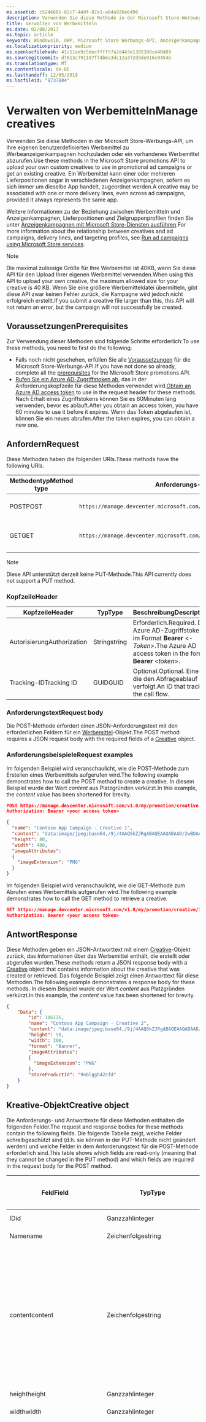```yaml
---
ms.assetid: c5246681-82c7-44df-87e1-a84a926e6496
description: Verwenden Sie diese Methode in der Microsoft Store-Werbungs-API, um Werbemittel für Werbeanzeigenkampagnen zu verwalten.
title: Verwalten von Werbemitteln
ms.date: 02/08/2017
ms.topic: article
keywords: Windows10, UWP, Microsoft Store Werbungs-API, Anzeigenkampagnen
ms.localizationpriority: medium
ms.openlocfilehash: 41c11ee9c5decffff57a2d443e1385398ce40d89
ms.sourcegitcommit: d7613c791107f74b6a3dc12a372d9de916c0454b
ms.translationtype: MT
ms.contentlocale: de-DE
ms.lasthandoff: 12/05/2018
ms.locfileid: "8737804"
---
```

# <a name="manage-creatives"></a><span data-ttu-id="352ab-104">Verwalten von Werbemitteln</span><span class="sxs-lookup"><span data-stu-id="352ab-104">Manage creatives</span></span>

<span data-ttu-id="352ab-105">Verwenden Sie diese Methoden in der Microsoft Store-Werbungs-API, um Ihre eigenen benutzerdefinierten Werbemittel zu Werbeanzeigenkampagnen hochzuladen oder ein vorhandenes Werbemittel abzurufen.</span><span class="sxs-lookup"><span data-stu-id="352ab-105">Use these methods in the Microsoft Store promotions API to upload your own custom creatives to use in promotional ad campaigns or get an existing creative.</span></span> <span data-ttu-id="352ab-106">Ein Werbemittel kann einer oder mehreren Lieferpositionen sogar in verschiedenen Anzeigenkampagnen, sofern es sich immer um dieselbe App handelt, zugeordnet werden.</span><span class="sxs-lookup"><span data-stu-id="352ab-106">A creative may be associated with one or more delivery lines, even across ad campaigns, provided it always represents the same app.</span></span>

<span data-ttu-id="352ab-107">Weitere Informationen zu der Beziehung zwischen Werbemitteln und Anzeigenkampagnen, Lieferpositionen und Zielgruppenprofilen finden Sie unter [Anzeigenkampagnen mit Microsoft Store-Diensten ausführen](run-ad-campaigns-using-windows-store-services.md#call-the-windows-store-promotions-api).</span><span class="sxs-lookup"><span data-stu-id="352ab-107">For more information about the relationship between creatives and ad campaigns, delivery lines, and targeting profiles, see [Run ad campaigns using Microsoft Store services](run-ad-campaigns-using-windows-store-services.md#call-the-windows-store-promotions-api).</span></span>

> [!NOTE]
> <span data-ttu-id="352ab-108">Die maximal zulässige Größe für Ihre Werbemittel ist 40KB, wenn Sie diese API für den Upload Ihrer eigenen Werbemittel verwenden.</span><span class="sxs-lookup"><span data-stu-id="352ab-108">When using this API to upload your own creative, the maximum allowed size for your creative is 40 KB.</span></span> <span data-ttu-id="352ab-109">Wenn Sie eine größere Werbemitteldatei übermitteln, gibt diese API zwar keinen Fehler zurück, die Kampagne wird jedoch nicht erfolgreich erstellt.</span><span class="sxs-lookup"><span data-stu-id="352ab-109">If you submit a creative file larger than this, this API will not return an error, but the campaign will not successfully be created.</span></span>

## <a name="prerequisites"></a><span data-ttu-id="352ab-110">Voraussetzungen</span><span class="sxs-lookup"><span data-stu-id="352ab-110">Prerequisites</span></span>

<span data-ttu-id="352ab-111">Zur Verwendung dieser Methoden sind folgende Schritte erforderlich:</span><span class="sxs-lookup"><span data-stu-id="352ab-111">To use these methods, you need to first do the following:</span></span>

* <span data-ttu-id="352ab-112">Falls noch nicht geschehen, erfüllen Sie alle [Voraussetzungen](run-ad-campaigns-using-windows-store-services.md#prerequisites) für die Microsoft Store-Werbungs-API.</span><span class="sxs-lookup"><span data-stu-id="352ab-112">If you have not done so already, complete all the [prerequisites](run-ad-campaigns-using-windows-store-services.md#prerequisites) for the Microsoft Store promotions API.</span></span>
* <span data-ttu-id="352ab-113">[Rufen Sie ein Azure AD-Zugriffstoken ab](run-ad-campaigns-using-windows-store-services.md#obtain-an-azure-ad-access-token), das in der Anforderungskopfzeile für diese Methoden verwendet wird.</span><span class="sxs-lookup"><span data-stu-id="352ab-113">[Obtain an Azure AD access token](run-ad-campaigns-using-windows-store-services.md#obtain-an-azure-ad-access-token) to use in the request header for these methods.</span></span> <span data-ttu-id="352ab-114">Nach Erhalt eines Zugriffstokens können Sie es 60Minuten lang verwenden, bevor es abläuft.</span><span class="sxs-lookup"><span data-stu-id="352ab-114">After you obtain an access token, you have 60 minutes to use it before it expires.</span></span> <span data-ttu-id="352ab-115">Wenn das Token abgelaufen ist, können Sie ein neues abrufen.</span><span class="sxs-lookup"><span data-stu-id="352ab-115">After the token expires, you can obtain a new one.</span></span>


## <a name="request"></a><span data-ttu-id="352ab-116">Anfordern</span><span class="sxs-lookup"><span data-stu-id="352ab-116">Request</span></span>

<span data-ttu-id="352ab-117">Diese Methoden haben die folgenden URIs.</span><span class="sxs-lookup"><span data-stu-id="352ab-117">These methods have the following URIs.</span></span>

| <span data-ttu-id="352ab-118">Methodentyp</span><span class="sxs-lookup"><span data-stu-id="352ab-118">Method type</span></span> | <span data-ttu-id="352ab-119">Anforderungs-URI</span><span class="sxs-lookup"><span data-stu-id="352ab-119">Request URI</span></span>     |  <span data-ttu-id="352ab-120">Beschreibung</span><span class="sxs-lookup"><span data-stu-id="352ab-120">Description</span></span>  |
|--------|-----------------------------|---------------|
| <span data-ttu-id="352ab-121">POST</span><span class="sxs-lookup"><span data-stu-id="352ab-121">POST</span></span>   | ```https://manage.devcenter.microsoft.com/v1.0/my/promotion/creative``` |  <span data-ttu-id="352ab-122">Erstellt ein neues Werbemittel.</span><span class="sxs-lookup"><span data-stu-id="352ab-122">Creates a new creative.</span></span>  |
| <span data-ttu-id="352ab-123">GET</span><span class="sxs-lookup"><span data-stu-id="352ab-123">GET</span></span>    | ```https://manage.devcenter.microsoft.com/v1.0/my/promotion/creative/{creativeId}``` |  <span data-ttu-id="352ab-124">Ruft das durch *CreativeId* angegebene Werbemittel ab.</span><span class="sxs-lookup"><span data-stu-id="352ab-124">Gets the creative specified by *creativeId*.</span></span>  |

> [!NOTE]
> <span data-ttu-id="352ab-125">Diese API unterstützt derzeit keine PUT-Methode.</span><span class="sxs-lookup"><span data-stu-id="352ab-125">This API currently does not support a PUT method.</span></span>


### <a name="header"></a><span data-ttu-id="352ab-126">Kopfzeile</span><span class="sxs-lookup"><span data-stu-id="352ab-126">Header</span></span>

| <span data-ttu-id="352ab-127">Kopfzeile</span><span class="sxs-lookup"><span data-stu-id="352ab-127">Header</span></span>        | <span data-ttu-id="352ab-128">Typ</span><span class="sxs-lookup"><span data-stu-id="352ab-128">Type</span></span>   | <span data-ttu-id="352ab-129">Beschreibung</span><span class="sxs-lookup"><span data-stu-id="352ab-129">Description</span></span>         |
|---------------|--------|---------------------|
| <span data-ttu-id="352ab-130">Autorisierung</span><span class="sxs-lookup"><span data-stu-id="352ab-130">Authorization</span></span> | <span data-ttu-id="352ab-131">String</span><span class="sxs-lookup"><span data-stu-id="352ab-131">string</span></span> | <span data-ttu-id="352ab-132">Erforderlich.</span><span class="sxs-lookup"><span data-stu-id="352ab-132">Required.</span></span> <span data-ttu-id="352ab-133">Das Azure AD-Zugriffstoken im Format **Bearer** &lt;*-Token*&gt;.</span><span class="sxs-lookup"><span data-stu-id="352ab-133">The Azure AD access token in the form **Bearer** &lt;*token*&gt;.</span></span> |
| <span data-ttu-id="352ab-134">Tracking-ID</span><span class="sxs-lookup"><span data-stu-id="352ab-134">Tracking ID</span></span>   | <span data-ttu-id="352ab-135">GUID</span><span class="sxs-lookup"><span data-stu-id="352ab-135">GUID</span></span>   | <span data-ttu-id="352ab-136">Optional.</span><span class="sxs-lookup"><span data-stu-id="352ab-136">Optional.</span></span> <span data-ttu-id="352ab-137">Eine ID, die den Abfrageablauf verfolgt.</span><span class="sxs-lookup"><span data-stu-id="352ab-137">An ID that tracks the call flow.</span></span>                                  |


### <a name="request-body"></a><span data-ttu-id="352ab-138">Anforderungstext</span><span class="sxs-lookup"><span data-stu-id="352ab-138">Request body</span></span>

<span data-ttu-id="352ab-139">Die POST-Methode erfordert einen JSON-Anforderungstext mit den erforderlichen Feldern für ein [Werbemittel](#creative)-Objekt.</span><span class="sxs-lookup"><span data-stu-id="352ab-139">The POST method requires a JSON request body with the required fields of a [Creative](#creative) object.</span></span>


### <a name="request-examples"></a><span data-ttu-id="352ab-140">Anforderungsbeispiele</span><span class="sxs-lookup"><span data-stu-id="352ab-140">Request examples</span></span>

<span data-ttu-id="352ab-141">Im folgenden Beispiel wird veranschaulicht, wie die POST-Methode zum Erstellen eines Werbemittels aufgerufen wird.</span><span class="sxs-lookup"><span data-stu-id="352ab-141">The following example demonstrates how to call the POST method to create a creative.</span></span> <span data-ttu-id="352ab-142">In diesem Beispiel wurde der Wert *content* aus Platzgründen verkürzt.</span><span class="sxs-lookup"><span data-stu-id="352ab-142">In this example, the *content* value has been shortened for brevity.</span></span>

```json
POST https://manage.devcenter.microsoft.com/v1.0/my/promotion/creative HTTP/1.1
Authorization: Bearer <your access token>

{
  "name": "Contoso App Campaign - Creative 1",
  "content": "data:image/jpeg;base64,/9j/4AAQSkZJRgABAQEAAQABAAD/2wBDAAgGB...other base64 data shortened for brevity...",
  "height": 80,
  "width": 480,
  "imageAttributes":
  {
    "imageExtension": "PNG"
  }
}
```

<span data-ttu-id="352ab-143">Im folgenden Beispiel wird veranschaulicht, wie die GET-Methode zum Abrufen eines Werbemittels aufgerufen wird.</span><span class="sxs-lookup"><span data-stu-id="352ab-143">The following example demonstrates how to call the GET method to retrieve a creative.</span></span>

```json
GET https://manage.devcenter.microsoft.com/v1.0/my/promotion/creative/106851  HTTP/1.1
Authorization: Bearer <your access token>
```


## <a name="response"></a><span data-ttu-id="352ab-144">Antwort</span><span class="sxs-lookup"><span data-stu-id="352ab-144">Response</span></span>

<span data-ttu-id="352ab-145">Diese Methoden geben ein JSON-Antworttext mit einem [Creative](#creative)-Objekt zurück, das Informationen über das Werbemittel enthält, die erstellt oder abgerufen wurden.</span><span class="sxs-lookup"><span data-stu-id="352ab-145">These methods return a JSON response body with a [Creative](#creative) object that contains information about the creative that was created or retrieved.</span></span> <span data-ttu-id="352ab-146">Das folgende Beispiel zeigt einen Antworttext für diese Methoden.</span><span class="sxs-lookup"><span data-stu-id="352ab-146">The following example demonstrates a response body for these methods.</span></span> <span data-ttu-id="352ab-147">In diesem Beispiel wurde der Wert *content* aus Platzgründen verkürzt.</span><span class="sxs-lookup"><span data-stu-id="352ab-147">In this example, the *content* value has been shortened for brevity.</span></span>

```json
{
    "Data": {
        "id": 106126,
        "name": "Contoso App Campaign - Creative 2",
        "content": "data:image/jpeg;base64,/9j/4AAQSkZJRgABAQEAAQABAAD/2wBDAAgGB...other base64 data shortened for brevity...",
        "height": 50,
        "width": 300,
        "format": "Banner",
        "imageAttributes":
        {
          "imageExtension": "PNG"
        },
        "storeProductId": "9nblggh42cfd"
    }
}
```


<span id="creative"/>

## <a name="creative-object"></a><span data-ttu-id="352ab-148">Kreative-Objekt</span><span class="sxs-lookup"><span data-stu-id="352ab-148">Creative object</span></span>

<span data-ttu-id="352ab-149">Die Anforderungs- und Antworttexte für diese Methoden enthalten die folgenden Felder.</span><span class="sxs-lookup"><span data-stu-id="352ab-149">The request and response bodies for these methods contain the following fields.</span></span> <span data-ttu-id="352ab-150">Die folgende Tabelle zeigt, welche Felder schreibgeschützt sind (d.h. sie können in der PUT-Methode nicht geändert werden) und welche Felder in dem Anforderungstext für die POST-Methode erforderlich sind.</span><span class="sxs-lookup"><span data-stu-id="352ab-150">This table shows which fields are read-only (meaning that they cannot be changed in the PUT method) and which fields are required in the request body for the POST method.</span></span>

| <span data-ttu-id="352ab-151">Feld</span><span class="sxs-lookup"><span data-stu-id="352ab-151">Field</span></span>        | <span data-ttu-id="352ab-152">Typ</span><span class="sxs-lookup"><span data-stu-id="352ab-152">Type</span></span>   |  <span data-ttu-id="352ab-153">Beschreibung</span><span class="sxs-lookup"><span data-stu-id="352ab-153">Description</span></span>      |  <span data-ttu-id="352ab-154">Schreibgeschützt</span><span class="sxs-lookup"><span data-stu-id="352ab-154">Read only</span></span>  | <span data-ttu-id="352ab-155">Standard</span><span class="sxs-lookup"><span data-stu-id="352ab-155">Default</span></span>  |  <span data-ttu-id="352ab-156">Erforderlich für POST</span><span class="sxs-lookup"><span data-stu-id="352ab-156">Required for POST</span></span> |  
|--------------|--------|---------------|------|-------------|------------|
|  <span data-ttu-id="352ab-157">ID</span><span class="sxs-lookup"><span data-stu-id="352ab-157">id</span></span>   |  <span data-ttu-id="352ab-158">Ganzzahl</span><span class="sxs-lookup"><span data-stu-id="352ab-158">integer</span></span>   |  <span data-ttu-id="352ab-159">Die ID des Werbemittels.</span><span class="sxs-lookup"><span data-stu-id="352ab-159">The ID of the creative.</span></span>     |   <span data-ttu-id="352ab-160">Ja</span><span class="sxs-lookup"><span data-stu-id="352ab-160">Yes</span></span>    |      |    <span data-ttu-id="352ab-161">Nein</span><span class="sxs-lookup"><span data-stu-id="352ab-161">No</span></span>   |       
|  <span data-ttu-id="352ab-162">Name</span><span class="sxs-lookup"><span data-stu-id="352ab-162">name</span></span>   |  <span data-ttu-id="352ab-163">Zeichenfolge</span><span class="sxs-lookup"><span data-stu-id="352ab-163">string</span></span>   |   <span data-ttu-id="352ab-164">Name des Werbemittels.</span><span class="sxs-lookup"><span data-stu-id="352ab-164">The name of the creative.</span></span>    |    <span data-ttu-id="352ab-165">Nein</span><span class="sxs-lookup"><span data-stu-id="352ab-165">No</span></span>   |      |  <span data-ttu-id="352ab-166">Ja</span><span class="sxs-lookup"><span data-stu-id="352ab-166">Yes</span></span>     |       
|  <span data-ttu-id="352ab-167">content</span><span class="sxs-lookup"><span data-stu-id="352ab-167">content</span></span>   |  <span data-ttu-id="352ab-168">Zeichenfolge</span><span class="sxs-lookup"><span data-stu-id="352ab-168">string</span></span>   |  <span data-ttu-id="352ab-169">Der Inhalt des Werbemittel-Image im Base64-codierten Format.</span><span class="sxs-lookup"><span data-stu-id="352ab-169">The content of the creative image, in Base64-encoded format.</span></span><br/><br/><span data-ttu-id="352ab-170">**Hinweis:**&nbsp;&nbsp;Die maximal zulässige Größe der Werbemitteldatei beträgt 40KB.</span><span class="sxs-lookup"><span data-stu-id="352ab-170">**Note**&nbsp;&nbsp;The maximum allowed size for your creative is 40 KB.</span></span> <span data-ttu-id="352ab-171">Wenn Sie eine größere Werbemitteldatei übermitteln, gibt diese API zwar keinen Fehler zurück, die Kampagne wird jedoch nicht erfolgreich erstellt.</span><span class="sxs-lookup"><span data-stu-id="352ab-171">If you submit a creative file larger than this, this API will not return an error, but the campaign will not successfully be created.</span></span>     |  <span data-ttu-id="352ab-172">Nein</span><span class="sxs-lookup"><span data-stu-id="352ab-172">No</span></span>     |      |   <span data-ttu-id="352ab-173">Ja</span><span class="sxs-lookup"><span data-stu-id="352ab-173">Yes</span></span>    |       
|  <span data-ttu-id="352ab-174">height</span><span class="sxs-lookup"><span data-stu-id="352ab-174">height</span></span>   |  <span data-ttu-id="352ab-175">Ganzzahl</span><span class="sxs-lookup"><span data-stu-id="352ab-175">integer</span></span>   |   <span data-ttu-id="352ab-176">Die Höhe des Werbemittels.</span><span class="sxs-lookup"><span data-stu-id="352ab-176">The height of the creative.</span></span>    |    <span data-ttu-id="352ab-177">Nein</span><span class="sxs-lookup"><span data-stu-id="352ab-177">No</span></span>    |      |   <span data-ttu-id="352ab-178">Ja</span><span class="sxs-lookup"><span data-stu-id="352ab-178">Yes</span></span>    |       
|  <span data-ttu-id="352ab-179">width</span><span class="sxs-lookup"><span data-stu-id="352ab-179">width</span></span>   |  <span data-ttu-id="352ab-180">Ganzzahl</span><span class="sxs-lookup"><span data-stu-id="352ab-180">integer</span></span>   |  <span data-ttu-id="352ab-181">Die Breite des Werbemittels.</span><span class="sxs-lookup"><span data-stu-id="352ab-181">The width of the creative.</span></span>     |  <span data-ttu-id="352ab-182">Nein</span><span class="sxs-lookup"><span data-stu-id="352ab-182">No</span></span>    |     |    <span data-ttu-id="352ab-183">Ja</span><span class="sxs-lookup"><span data-stu-id="352ab-183">Yes</span></span>   |       
|  <span data-ttu-id="352ab-184">landingUrl</span><span class="sxs-lookup"><span data-stu-id="352ab-184">landingUrl</span></span>   |  <span data-ttu-id="352ab-185">Zeichenfolge</span><span class="sxs-lookup"><span data-stu-id="352ab-185">string</span></span>   |  <span data-ttu-id="352ab-186">Wenn Sie für die Messung von Installationsanalysen für Ihre App einen Kampagnenachverfolgungsdienst wie Kochava, AppsFlyer oder Tune verwenden, weisen Sie die Nachverfolgungs-URL in diesem Feld zu, wenn Sie die POST-Methode aufrufen (wenn angegeben; dieser Wert muss ein gültiger URI sein).</span><span class="sxs-lookup"><span data-stu-id="352ab-186">If you are using a campaign tracking service such as Kochava, AppsFlyer or Tune to measure install analytics for your app, assign your tracking URL in this field when you call the POST method (if specified, this value must be a valid URI).</span></span> <span data-ttu-id="352ab-187">Wenn Sie keinen Kampagnennachverfolgungsdienst verwenden, lassen Sie diesen Wert beim Aufruf der POST-Methode aus. (In diesem Fall wird diese URL automatisch erstellt.)</span><span class="sxs-lookup"><span data-stu-id="352ab-187">If you are not using a campaign tracking service, omit this value when you call the POST method (in this case, this URL will be created automatically).</span></span>   |  <span data-ttu-id="352ab-188">Nein</span><span class="sxs-lookup"><span data-stu-id="352ab-188">No</span></span>    |     |   <span data-ttu-id="352ab-189">Ja</span><span class="sxs-lookup"><span data-stu-id="352ab-189">Yes</span></span>    |       
|  <span data-ttu-id="352ab-190">format</span><span class="sxs-lookup"><span data-stu-id="352ab-190">format</span></span>   |  <span data-ttu-id="352ab-191">Zeichenfolge</span><span class="sxs-lookup"><span data-stu-id="352ab-191">string</span></span>   |   <span data-ttu-id="352ab-192">Das Anzeigenformat.</span><span class="sxs-lookup"><span data-stu-id="352ab-192">The ad format.</span></span> <span data-ttu-id="352ab-193">Zurzeit ist **Banner** der einzige Wert, der unterstützt wird.</span><span class="sxs-lookup"><span data-stu-id="352ab-193">Currently, the only supported value is **Banner**.</span></span>    |   <span data-ttu-id="352ab-194">Nein</span><span class="sxs-lookup"><span data-stu-id="352ab-194">No</span></span>    |  <span data-ttu-id="352ab-195">Banner</span><span class="sxs-lookup"><span data-stu-id="352ab-195">Banner</span></span>   |  <span data-ttu-id="352ab-196">Nein</span><span class="sxs-lookup"><span data-stu-id="352ab-196">No</span></span>     |       
|  <span data-ttu-id="352ab-197">imageAttributes</span><span class="sxs-lookup"><span data-stu-id="352ab-197">imageAttributes</span></span>   | [<span data-ttu-id="352ab-198">ImageAttributes</span><span class="sxs-lookup"><span data-stu-id="352ab-198">ImageAttributes</span></span>](#image-attributes)    |   <span data-ttu-id="352ab-199">Stellt Attribute für das Werbemittel bereit.</span><span class="sxs-lookup"><span data-stu-id="352ab-199">Provides attributes for the creative.</span></span>     |   <span data-ttu-id="352ab-200">Nein</span><span class="sxs-lookup"><span data-stu-id="352ab-200">No</span></span>    |      |   <span data-ttu-id="352ab-201">Ja</span><span class="sxs-lookup"><span data-stu-id="352ab-201">Yes</span></span>    |       
|  <span data-ttu-id="352ab-202">storeProductId</span><span class="sxs-lookup"><span data-stu-id="352ab-202">storeProductId</span></span>   |  <span data-ttu-id="352ab-203">String</span><span class="sxs-lookup"><span data-stu-id="352ab-203">string</span></span>   |   <span data-ttu-id="352ab-204">Die [Store-ID](in-app-purchases-and-trials.md#store-ids) der App, der diese Anzeigenkampagne zugeordnet ist.</span><span class="sxs-lookup"><span data-stu-id="352ab-204">The [Store ID](in-app-purchases-and-trials.md#store-ids) for the app that this ad campaign is associated with.</span></span> <span data-ttu-id="352ab-205">Ein Beispiel für eine Store-ID eines Produkts ist 9nblggh42cfd.</span><span class="sxs-lookup"><span data-stu-id="352ab-205">An example Store ID for a product is 9nblggh42cfd.</span></span>    |   <span data-ttu-id="352ab-206">Nein</span><span class="sxs-lookup"><span data-stu-id="352ab-206">No</span></span>    |    |  <span data-ttu-id="352ab-207">Nein</span><span class="sxs-lookup"><span data-stu-id="352ab-207">No</span></span>     |   |  


<span id="image-attributes"/>

## <a name="imageattributes-object"></a><span data-ttu-id="352ab-208">ImageAttributes-Objekt</span><span class="sxs-lookup"><span data-stu-id="352ab-208">ImageAttributes object</span></span>

| <span data-ttu-id="352ab-209">Feld</span><span class="sxs-lookup"><span data-stu-id="352ab-209">Field</span></span>        | <span data-ttu-id="352ab-210">Typ</span><span class="sxs-lookup"><span data-stu-id="352ab-210">Type</span></span>   |  <span data-ttu-id="352ab-211">Beschreibung</span><span class="sxs-lookup"><span data-stu-id="352ab-211">Description</span></span>      |  <span data-ttu-id="352ab-212">Schreibgeschützt</span><span class="sxs-lookup"><span data-stu-id="352ab-212">Read-only</span></span>  | <span data-ttu-id="352ab-213">Standardwert</span><span class="sxs-lookup"><span data-stu-id="352ab-213">Default value</span></span>  | <span data-ttu-id="352ab-214">Erforderlich für POST</span><span class="sxs-lookup"><span data-stu-id="352ab-214">Required for POST</span></span> |  
|--------------|--------|---------------|------|-------------|------------|
|  <span data-ttu-id="352ab-215">imageExtension</span><span class="sxs-lookup"><span data-stu-id="352ab-215">imageExtension</span></span>   |   <span data-ttu-id="352ab-216">Zeichenfolge</span><span class="sxs-lookup"><span data-stu-id="352ab-216">string</span></span>  |   <span data-ttu-id="352ab-217">Einer der folgenden Werte: **PNG** oder **JPG**.</span><span class="sxs-lookup"><span data-stu-id="352ab-217">One of the following values: **PNG** or **JPG**.</span></span>    |    <span data-ttu-id="352ab-218">Nein</span><span class="sxs-lookup"><span data-stu-id="352ab-218">No</span></span>   |      |   <span data-ttu-id="352ab-219">Ja</span><span class="sxs-lookup"><span data-stu-id="352ab-219">Yes</span></span>    |       |


## <a name="related-topics"></a><span data-ttu-id="352ab-220">Verwandte Themen</span><span class="sxs-lookup"><span data-stu-id="352ab-220">Related topics</span></span>

* [<span data-ttu-id="352ab-221">Ausführen von Anzeigenkampagnen mit Microsoft Store-Diensten</span><span class="sxs-lookup"><span data-stu-id="352ab-221">Run ad campaigns using Microsoft Store Services</span></span>](run-ad-campaigns-using-windows-store-services.md)
* [<span data-ttu-id="352ab-222">Verwalten von Anzeigenkampagnen</span><span class="sxs-lookup"><span data-stu-id="352ab-222">Manage ad campaigns</span></span>](manage-ad-campaigns.md)
* [<span data-ttu-id="352ab-223">Verwalten von Lieferpositionen für Anzeigenkampagnen</span><span class="sxs-lookup"><span data-stu-id="352ab-223">Manage delivery lines for ad campaigns</span></span>](manage-delivery-lines-for-ad-campaigns.md)
* [<span data-ttu-id="352ab-224">Verwalten von Zielgruppenprofilen für Anzeigenkampagnen</span><span class="sxs-lookup"><span data-stu-id="352ab-224">Manage targeting profiles for ad campaigns</span></span>](manage-targeting-profiles-for-ad-campaigns.md)
* [<span data-ttu-id="352ab-225">Abrufen der Leistungsdaten einer Anzeigenkampagne</span><span class="sxs-lookup"><span data-stu-id="352ab-225">Get ad campaign performance data</span></span>](get-ad-campaign-performance-data.md)
